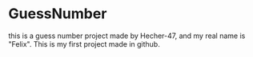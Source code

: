 # GuessNumber
this is a guess number project made by Hecher-47, and my real name is "Felix".
This is my first project made in github.
